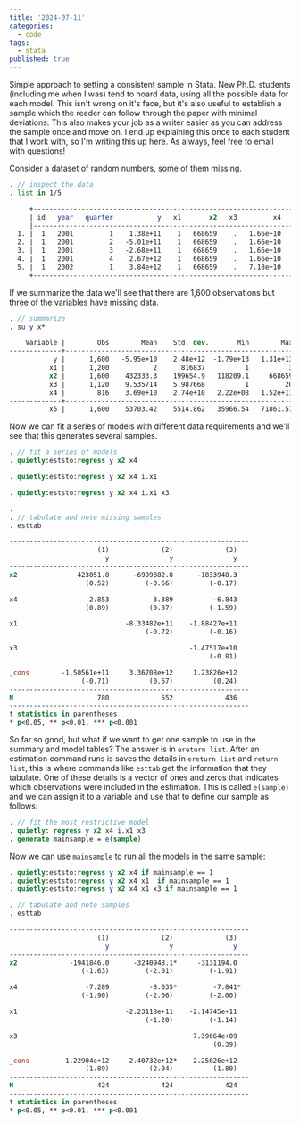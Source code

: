 ```yaml
---
title: '2024-07-11'
categories:
  - code
tags: 
  - stata
published: true
---
```


Simple approach to setting a consistent sample in Stata. New Ph.D. students
(including me when I was) tend to hoard data, using all the possible data for
each model. This isn't wrong on it's face, but it's also useful to establish a
sample which the reader can follow through the paper with minimal deviations.
This also makes your job as a writer easier as you can address the sample once
and move on. I end up explaining this once to each student that I work with, so
I'm writing this up here. As always, feel free to email with questions!

Consider a dataset of random numbers, some of them missing.
```Stata
. // inspect the data
. list in 1/5

     +--------------------------------------------------------------------------+
     | id   year   quarter           y   x1       x2   x3         x4         x5 |
     |--------------------------------------------------------------------------|
  1. |  1   2001         1    1.38e+11    1   668659    .   1.66e+10   56843.59 |
  2. |  1   2001         2   -5.01e+11    1   668659    .   1.66e+10   64507.01 |
  3. |  1   2001         3   -2.68e+11    1   668659    .   1.66e+10    50003.9 |
  4. |  1   2001         4    2.67e+12    1   668659    .   1.66e+10   57500.11 |
  5. |  1   2002         1    3.84e+12    1   668659    .   7.18e+10   52113.82 |
     +--------------------------------------------------------------------------+
```

If we summarize the data we'll see that there are 1,600 observations but three of the 
variables have missing data.

```Stata
. // summarize
. su y x*

    Variable |        Obs        Mean    Std. dev.       Min        Max
-------------+---------------------------------------------------------
           y |      1,600   -5.95e+10    2.48e+12  -1.79e+13   1.31e+13
          x1 |      1,200           2     .816837          1          3
          x2 |      1,600    432333.3    199654.9   118209.1     668659
          x3 |      1,120    9.535714    5.987668          1         20
          x4 |        816    3.69e+10    2.74e+10   2.22e+08   1.52e+11
-------------+---------------------------------------------------------
          x5 |      1,600    53703.42    5514.862   35966.54   71861.57
```

Now we can fit a series of models with different data requirements and we'll
see that this generates several samples.


```Stata
. // fit a series of models
. quietly:eststo:regress y x2 x4

. quietly:eststo:regress y x2 x4 i.x1

. quietly:eststo:regress y x2 x4 i.x1 x3

.
. // tabulate and note missing samples
. esttab

------------------------------------------------------------
                      (1)             (2)             (3)
                        y               y               y
------------------------------------------------------------
x2               423051.8      -6999882.8      -1833948.3
                   (0.52)         (-0.66)         (-0.17)

x4                  2.853           3.389          -6.843
                   (0.89)          (0.87)         (-1.59)

x1                           -8.33482e+11    -1.88427e+11
                                  (-0.72)         (-0.16)

x3                                           -1.47517e+10
                                                  (-0.81)

_cons        -1.50561e+11     3.36708e+12     1.23826e+12
                  (-0.71)          (0.67)          (0.24)
------------------------------------------------------------
N                     780             552             436
------------------------------------------------------------
t statistics in parentheses
* p<0.05, ** p<0.01, *** p<0.001
```

So far so good, but what if we want to get one sample to use in the summary and
model tables? The answer is in `ereturn list`. After an estimation command runs
is saves the details in `ereturn list` and `return list`, this is where
commands like `esttab` get the information that they tabulate. One of these
details is a vector of ones and zeros that indicates which observations were
included in the estimation. This is called `e(sample)` and we can assign it to
a variable and use that to define our sample as follows:

```Stata
. // fit the most restrictive model
. quietly: regress y x2 x4 i.x1 x3
. generate mainsample = e(sample)
```

Now we can use `mainsample` to run all the models in the same sample:

``` Stata 
. quietly:eststo:regress y x2 x4 if mainsample == 1
. quietly:eststo:regress y x2 x4 x1  if mainsample == 1
. quietly:eststo:regress y x2 x4 x1 x3 if mainsample == 1

. // tabulate and note samples
. esttab

------------------------------------------------------------
                      (1)             (2)             (3)
                        y               y               y
------------------------------------------------------------
x2             -1941846.0      -3240948.1*     -3131194.0
                  (-1.63)         (-2.01)         (-1.91)

x4                 -7.289          -8.035*         -7.841*
                  (-1.90)         (-2.06)         (-2.00)

x1                           -2.23118e+11    -2.14745e+11
                                  (-1.20)         (-1.14)

x3                                            7.39664e+09
                                                   (0.39)

_cons         1.22904e+12     2.40732e+12*    2.25026e+12
                   (1.89)          (2.04)          (1.80)
------------------------------------------------------------
N                     424             424             424
------------------------------------------------------------
t statistics in parentheses
* p<0.05, ** p<0.01, *** p<0.001
```
